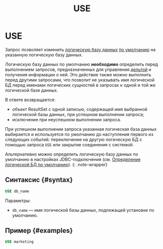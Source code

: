 ﻿---
layout: default
title: USE
nav_order: 46
parent: Запросы SQL+
grand_parent: Справочная информация
has_children: false
has_toc: false
---

# USE

Запрос позволяет изменить [логическую базу данных](../../../overview/main_concepts/logical_db/logical_db.md) 
[по умолчанию](../../../working_with_system/other_features/default_db_set-up/default_db_set-up.md) 
на указанную логическую базу данных.

Логическую базу данных по умолчанию **необходимо** определить перед выполнением запросов, 
предназначенных для управления [дельтой](../../../overview/main_concepts/delta/delta.md) 
и получения информации о ней. Это действие также можно выполнить перед другими запросами, 
что позволит не указывать имя логической БД перед именами логических сущностей в запросах 
к одной и той же логической базе данных.

В ответе возвращается:
*   объект ResultSet c одной записью, содержащей имя выбранной логической базы данных, 
    при успешном выполнении запроса;
*   исключение при неуспешном выполнении запроса.

При успешном выполнении запроса указанная логическая база данных выбирается и используется 
по умолчанию до наступления первого из следующих событий: переключение на другую логическую БД 
с помощью запроса `USE` или закрытие соединения с системой.

Альтернативно можно определить логическую базу данных по умолчанию в настройках 
JDBC-подключения (см. [Определение логической БД по умолчанию](../../../working_with_system/other_features/default_db_set-up/default_db_set-up.md)).
{: .note-wrapper}

## Синтаксис {#syntax}

```sql
USE db_name
```

Параметры:
*   `db_name` — имя логической базы данных, подлежащей установке по умолчанию.

## Пример {#examples}

```sql
USE marketing
```